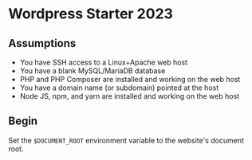 # Wordpress Starter 2023

## Assumptions

* You have SSH access to a Linux+Apache web host
* You have a blank MySQL/MariaDB database
* PHP and PHP Composer are installed and working on the web host
* You have a domain name (or subdomain) pointed at the host
* Node JS, npm, and yarn are installed and working on the web host

## Begin

Set the `$DOCUMENT_ROOT` environment variable to the website's
document root.

```shell


```
